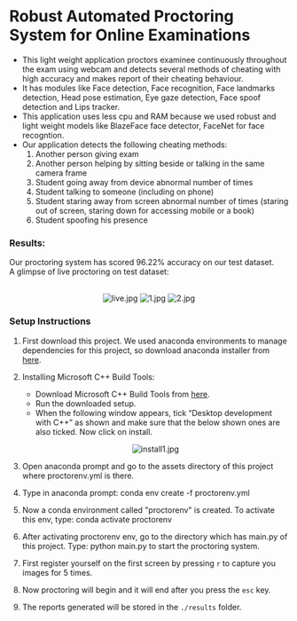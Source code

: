 # Robust Automated Proctoring System for Online Examinations

- This light weight application proctors examinee continuously throughout the exam using webcam and detects several methods of cheating with high accuracy and makes report of their cheating behaviour. 
- It has modules like Face detection, Face recognition, Face landmarks detection, Head pose estimation, Eye gaze detection, Face spoof detection and Lips tracker.
- This application uses less cpu and RAM because we used robust and light weight models like BlazeFace face detector, FaceNet for face recogntion.
- Our application detects the following cheating methods:
  1. Another person giving exam
  2. Another person helping by sitting beside or talking in the same camera frame
  3. Student going away from device abnormal number of times
  4. Student talking to someone (including on phone)
  5. Student staring away from screen abnormal number of times (staring out of screen, staring down for accessing mobile or a book)
  6. Student spoofing his presence

### Results:
Our proctoring system has scored 96.22% accuracy on our test dataset.
<br>A glimpse of live proctoring on test dataset:<br><br>
<p align="center">
  <img src="./assets/live.png" alt="live.jpg">
  <img src="./assets/1.jpg" alt="1.jpg">
  <img src="./assets/2.jpg" alt="2.jpg">
</p>


### Setup Instructions
1. First download this project. We used anaconda environments to manage dependencies for this project, so download anaconda installer from <a href="https://www.anaconda.com/products/individual#Downloads">here</a>.</li>
2. Installing Microsoft C++ Build Tools:
    - Download Microsoft C++ Build Tools from <a href="https://visualstudio.microsoft.com/visual-cpp-build-tools/">here</a>.
    - Run the downloaded setup.
    - When the following window appears, tick “Desktop development with C++” as shown and make sure that the below shown ones are also ticked. Now click on install.
    <p align="center"><img src="./assets/install1.jpg" alt="install1.jpg"></p>

3. Open anaconda prompt and go to the assets directory of this project where proctorenv.yml is there.
4. Type in anaconda prompt: conda env create -f proctorenv.yml
5. Now a conda environment called "proctorenv" is created. To activate this env, type: conda activate proctorenv
6. After activating proctorenv env, go to the directory which has main.py of this project. Type: python main.py to start the proctoring system.
7. First register yourself on the first screen by pressing `r` to capture you images for 5 times.
8. Now proctoring will begin and it will end after you press the `esc` key.
9. The reports generated will be stored in the `./results` folder.
